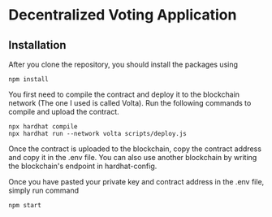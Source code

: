 # Decentralized Voting Application

## Installation

After you clone the repository, you should install the packages using

```shell
npm install
```

You first need to compile the contract and deploy it to the blockchain network (The one I used is called Volta).
Run the following commands to compile and upload the contract.

```shell
npx hardhat compile
npx hardhat run --network volta scripts/deploy.js
```

Once the contract is uploaded to the blockchain, copy the contract address and copy it in the .env file. You can also use another blockchain by writing the blockchain's endpoint in hardhat-config.

Once you have pasted your private key and contract address in the .env file, simply run command

```shell
npm start
```
